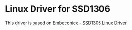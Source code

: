 # Linux Driver for SSD1306

This driver is based on [Embetronicx - SSD1306 Linux Driver](https://embetronicx.com/tutorials/linux/device-drivers/ssd1306-i2c-linux-device-driver-using-raspberry-pi/)

